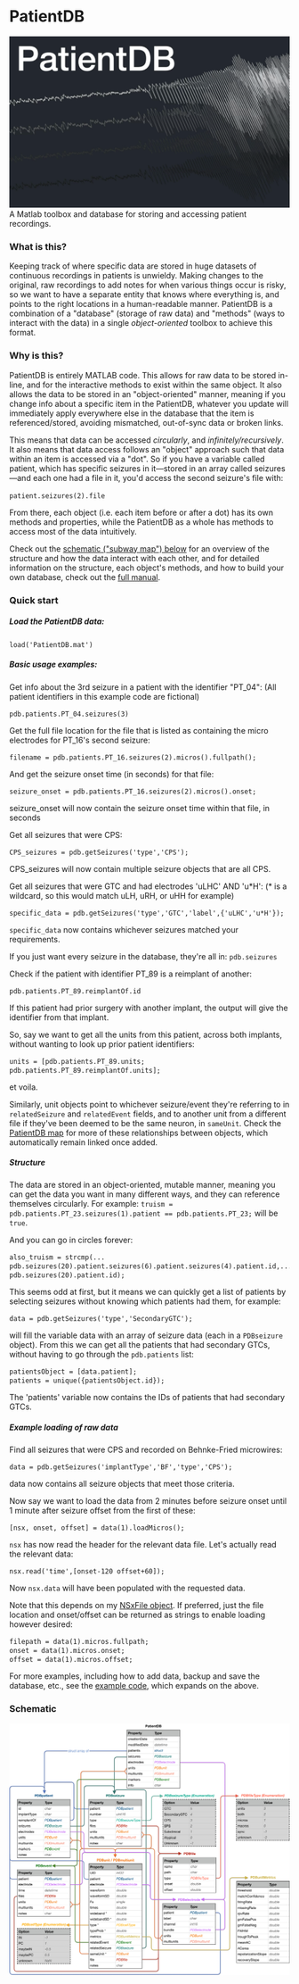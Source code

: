 
# PatientDB

![PatientDB cover image](Docs/PatientDB_cover.png?raw=true "Cover image for PatientDB")
A Matlab toolbox and database for storing and accessing patient recordings.

### What is this?
Keeping track of where specific data are stored in huge datasets of continuous recordings in patients is unwieldy. Making changes to the original, raw recordings to add notes for when various things occur is risky, so we want to have a separate entity that knows where everything is, and points to the right locations in a human-readable manner. PatientDB is a combination of a "database" (storage of raw data) and "methods" (ways to interact with the data) in a single _object-oriented_  toolbox to achieve this format.

### Why is this?
PatientDB is entirely MATLAB code. This allows for raw data to be stored in-line, and for the interactive methods to exist within the same object. It also allows the data to be stored in an "object-oriented" manner, meaning if you change info about a specific item in the PatientDB, whatever you update will immediately apply everywhere else in the database that the item is referenced/stored, avoiding mismatched, out-of-sync data or broken links.

This means that data can be accessed  _circularly_, and  _infinitely/recursively_. It also means that data access follows an "object" approach such that data within an item is accessed via a "dot". So if you have a variable called  patient, which has specific seizures in it—stored in an array called  seizures—and each one had a  file  in it, you'd access the second seizure's file with:

`patient.seizures(2).file`

From there, each object (i.e. each item before or after a dot) has its own methods and properties, while the PatientDB as a whole has methods to access most of the data intuitively.

Check out the [schematic ("subway map") below](schematic) for an overview of the structure and how the data interact with each other, and for detailed information on the structure, each object's methods, and how to build your own database, check out the [full manual](Docs/PatientDB_manual.pdf).

### Quick start
##### Load the PatientDB data:
`load('PatientDB.mat')`
##### Basic usage examples:
Get info about the 3rd seizure in a patient with the identifier "PT_04":
(All patient identifiers in this example code are fictional)
```
pdb.patients.PT_04.seizures(3)
```

Get the full file location for the file that is listed as containing the
micro electrodes for PT_16's second seizure:
```
filename = pdb.patients.PT_16.seizures(2).micros().fullpath();
```
And get the seizure onset time (in seconds) for that file:
```
seizure_onset = pdb.patients.PT_16.seizures(2).micros().onset;
```
seizure_onset will now contain the seizure onset time within that file,  in seconds

Get all seizures that were CPS:
```
CPS_seizures = pdb.getSeizures('type','CPS');
```
CPS_seizures will now contain multiple seizure objects that are all CPS.

Get all seizures that were GTC and had electrodes 'uLHC' AND 'u\*H': (\* is a wildcard, so this would match uLH, uRH, or uHH for example)
```
specific_data = pdb.getSeizures('type','GTC','label',{'uLHC','u*H'});
```
`specific_data` now contains whichever seizures matched your requirements.

If you just want every seizure in the database, they're all in:
`pdb.seizures`

Check if the patient with identifier PT_89 is a reimplant of another:
```
pdb.patients.PT_89.reimplantOf.id
```
If this patient had prior surgery with another implant, the output will give the identifier from that implant.

So, say we want to get all the units from this patient, across both implants, without wanting to look up prior patient identifiers:
```
units = [pdb.patients.PT_89.units; pdb.patients.PT_89.reimplantOf.units];
```
et voila.

Similarly, unit objects point to whichever seizure/event they're referring to in `relatedSeizure` and `relatedEvent` fields, and to another unit from a different file if they've been deemed to be the same neuron, in `sameUnit`. Check the [PatientDB map](Docs/PatientDB_map.pdf) for more of these relationships between objects, which automatically remain linked once added.
##### Structure
The data are stored in an object-oriented, mutable manner, meaning you can get the data you want in many different ways, and they can reference themselves circularly. For example:
`truism = pdb.patients.PT_23.seizures(1).patient == pdb.patients.PT_23;`
will be `true`.

And you can go in circles forever:
```
also_truism = strcmp(...
pdb.seizures(20).patient.seizures(6).patient.seizures(4).patient.id,...
pdb.seizures(20).patient.id);
```
This seems odd at first, but it means we can quickly get a list of
patients by selecting seizures without knowing which patients had them, for example:
```
data = pdb.getSeizures('type','SecondaryGTC');
```
will fill the variable data with an array of seizure data (each in a `PDBseizure` object). From this we can get all the patients that had secondary GTCs, without having to go through the `pdb.patients` list:
```
patientsObject = [data.patient];
patients = unique({patientsObject.id});
```
The 'patients' variable now contains the IDs of patients that had secondary GTCs.

##### Example loading of raw data
Find all seizures that were CPS and recorded on Behnke-Fried microwires:
```
data = pdb.getSeizures('implantType','BF','type','CPS');
```
data now contains all seizure objects that meet those criteria. 

Now say we want to load the data from 2 minutes before seizure onset until 1 minute after seizure offset from the first of these:
```
[nsx, onset, offset] = data(1).loadMicros();
```
`nsx` has now read the header for the relevant data file. Let's actually read the relevant data:
```
nsx.read('time',[onset-120 offset+60]);
```
Now `nsx.data` will have been populated with the requested data. 

Note that this depends on my [NSxFile object](https://github.com/edmerix/NSxFile). If preferred, just the file location and onset/offset can be returned as strings to enable loading however desired:
```
filepath = data(1).micros.fullpath;
onset = data(1).micros.onset;
offset = data(1).micros.offset;
```

For more examples, including how to add data, backup and save the database, etc., see the [example code](PatientDB_basic_examples.m), which expands on the above.

### Schematic
![PatientDB subway map](Docs/PatientDB_map.png?raw=true "Schematic design for PatientDB")